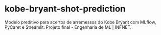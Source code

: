 # kobe-bryant-shot-prediction
Modelo preditivo para acertos de arremessos do Kobe Bryant com MLflow, PyCaret e Streamlit. Projeto final - Engenharia de ML | INFNET.
